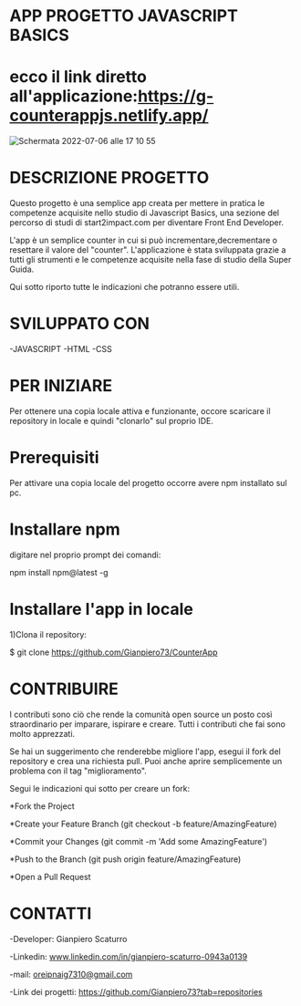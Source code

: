 # APP PROGETTO JAVASCRIPT BASICS

# ecco il link diretto all'applicazione:https://g-counterappjs.netlify.app/

![Schermata 2022-07-06 alle 17 10 55](https://user-images.githubusercontent.com/80164691/177583879-eda73a9a-3823-4ce8-b8fd-5e67e784ca9f.png)

# DESCRIZIONE PROGETTO
Questo progetto è una semplice app creata per mettere in pratica le competenze acquisite nello studio di Javascript Basics, una sezione del percorso di studi di start2impact.com per diventare Front End Developer. 

L'app è un semplice counter in cui si può incrementare,decrementare o resettare il valore del "counter".
L'applicazione è stata sviluppata grazie a tutti gli strumenti e le competenze acquisite nella fase di studio della Super Guida.

Qui sotto riporto tutte le indicazioni che potranno essere utili.
 
# SVILUPPATO CON

-JAVASCRIPT
-HTML
-CSS

# PER INIZIARE
Per ottenere una copia locale attiva e funzionante, occore scaricare il repository in locale e quindi "clonarlo" sul proprio IDE.

# Prerequisiti
Per attivare una copia locale del progetto occorre avere npm installato sul pc.

# Installare npm
digitare nel proprio prompt dei comandi: 

npm install npm@latest -g
  
# Installare l'app in locale

1)Clona il  repository:

$ git clone https://github.com/Gianpiero73/CounterApp

# CONTRIBUIRE
I contributi sono ciò che rende la comunità open source un posto così straordinario per imparare, ispirare e creare. Tutti i contributi che fai sono molto apprezzati.


Se hai un suggerimento che renderebbe migliore l'app, esegui il fork del repository e crea una richiesta pull. Puoi anche aprire semplicemente un problema con il tag "miglioramento".

Segui le indicazioni qui sotto per creare un fork:


*Fork the Project

*Create your Feature Branch (git checkout -b feature/AmazingFeature)

*Commit your Changes (git commit -m 'Add some AmazingFeature')

*Push to the Branch (git push origin feature/AmazingFeature)

*Open a Pull Request



# CONTATTI

-Developer: Gianpiero Scaturro 

-Linkedin: www.linkedin.com/in/gianpiero-scaturro-0943a0139 

-mail: oreipnaig7310@gmail.com

-Link dei progetti: https://github.com/Gianpiero73?tab=repositories
